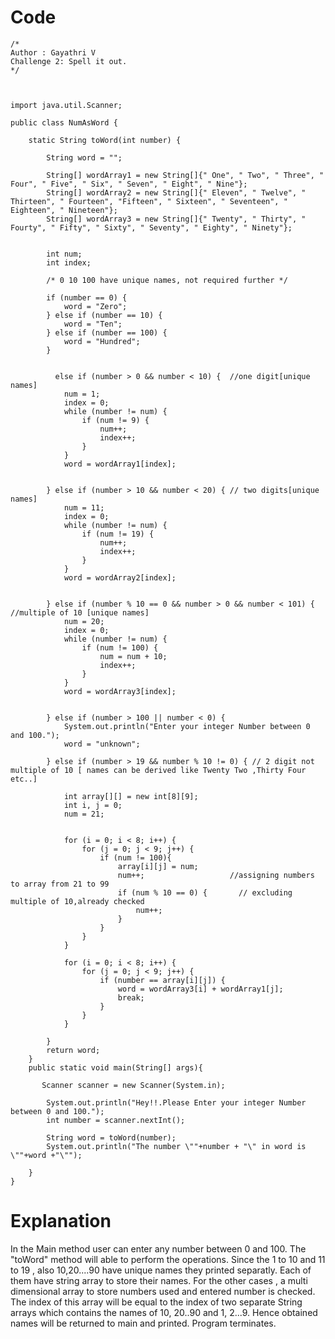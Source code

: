 # Code
```
/*
Author : Gayathri V
Challenge 2: Spell it out.
*/



import java.util.Scanner;

public class NumAsWord {

    static String toWord(int number) {

        String word = "";

        String[] wordArray1 = new String[]{" One", " Two", " Three", " Four", " Five", " Six", " Seven", " Eight", " Nine"};
        String[] wordArray2 = new String[]{" Eleven", " Twelve", " Thirteen", " Fourteen", "Fifteen", " Sixteen", " Seventeen", " Eighteen", " Nineteen"};
        String[] wordArray3 = new String[]{" Twenty", " Thirty", " Fourty", " Fifty", " Sixty", " Seventy", " Eighty", " Ninety"};


        int num;
        int index;

        /* 0 10 100 have unique names, not required further */

        if (number == 0) {
            word = "Zero";
        } else if (number == 10) {
            word = "Ten";
        } else if (number == 100) {
            word = "Hundred";
        } 


          else if (number > 0 && number < 10) {  //one digit[unique names]
            num = 1;
            index = 0;
            while (number != num) {
                if (num != 9) {
                    num++;
                    index++;
                }
            }
            word = wordArray1[index];


        } else if (number > 10 && number < 20) { // two digits[unique names]
            num = 11;
            index = 0;
            while (number != num) {
                if (num != 19) {
                    num++;
                    index++;
                }
            }
            word = wordArray2[index];


        } else if (number % 10 == 0 && number > 0 && number < 101) {  //multiple of 10 [unique names]
            num = 20;
            index = 0;
            while (number != num) {
                if (num != 100) {
                    num = num + 10;
                    index++;
                }
            }
            word = wordArray3[index];


        } else if (number > 100 || number < 0) {
            System.out.println("Enter your integer Number between 0 and 100.");
            word = "unknown";

        } else if (number > 19 && number % 10 != 0) { // 2 digit not multiple of 10 [ names can be derived like Twenty Two ,Thirty Four  etc..]

            int array[][] = new int[8][9];
            int i, j = 0;
            num = 21;


            for (i = 0; i < 8; i++) {
                for (j = 0; j < 9; j++) {
                    if (num != 100){
                        array[i][j] = num;
                        num++;                   //assigning numbers to array from 21 to 99
                        if (num % 10 == 0) {       // excluding multiple of 10,already checked
                            num++;
                        }
                    }
                }
            }

            for (i = 0; i < 8; i++) {
                for (j = 0; j < 9; j++) {
                    if (number == array[i][j]) {
                        word = wordArray3[i] + wordArray1[j];
                        break;
                    }
                }
            }

        }
        return word;
    }
    public static void main(String[] args){

       Scanner scanner = new Scanner(System.in);

        System.out.println("Hey!!.Please Enter your integer Number between 0 and 100.");
        int number = scanner.nextInt();

        String word = toWord(number);
        System.out.println("The number \""+number + "\" in word is \""+word +"\"");

    }
}

```

# Explanation
In the Main method user can enter any number between 0 and 100.
The "toWord" method will able to perform the operations.
Since the 1 to 10 and 11 to 19 , also 10,20....90 have unique names they printed separatly.
Each of them have string array to store their names.
For the other cases , a multi dimensional array to store numbers used and entered number is checked.
The index of this array will be equal to the index of two separate String arrays which contains the names of 10, 20..90 and 1, 2...9.
Hence obtained names will be returned to main and printed.
Program terminates.

